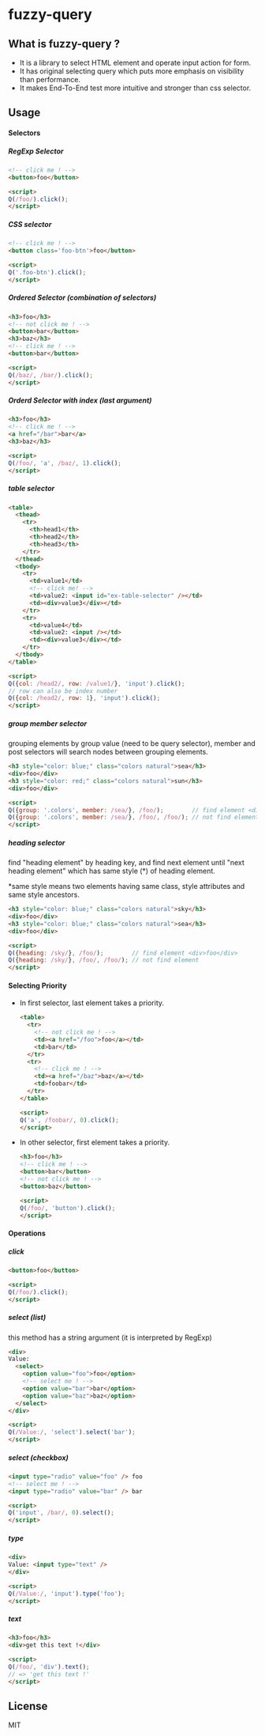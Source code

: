 fuzzy-query
===========

## What is fuzzy-query ?

- It is a library to select HTML element and operate input action for form.
- It has original selecting query which puts more emphasis on visibility than performance.
- It makes End-To-End test more intuitive and stronger than css selector.

## Usage

#### Selectors

##### RegExp Selector

  ```html
  <!-- click me ! -->
  <button>foo</button>

  <script>
  Q(/foo/).click();
  </script>
  ```

##### CSS selector

  ```html
  <!-- click me ! -->
  <button class='foo-btn'>foo</button>

  <script>
  Q('.foo-btn').click();
  </script>
  ```

##### Ordered Selector (combination of selectors)

  ```html
  <h3>foo</h3>
  <!-- not click me ! -->
  <button>bar</button>
  <h3>baz</h3>
  <!-- click me ! -->
  <button>bar</button>

  <script>
  Q(/baz/, /bar/).click();
  </script>
  ```

##### Orderd Selector with index (last argument)

  ```html
  <h3>foo</h3>
  <!-- click me ! -->
  <a href="/bar">bar</a>
  <h3>baz</h3>

  <script>
  Q(/foo/, 'a', /baz/, 1).click();
  </script>
  ```

##### table selector

  ```html
  <table>
    <thead>
      <tr>
        <th>head1</th>
        <th>head2</th>
        <th>head3</th>
      </tr>
    </thead>
    <tbody>
      <tr>
        <td>value1</td>
        <!-- click me! -->
        <td>value2: <input id="ex-table-selector" /></td>
        <td><div>value3</div></td>
      </tr>
      <tr>
        <td>value4</td>
        <td>value2: <input /></td>
        <td><div>value3</div></td>
      </tr>
    </tbody>
  </table>
  
  <script>
  Q({col: /head2/, row: /value1/}, 'input').click();
  // row can also be index number
  Q({col: /head2/, row: 1}, 'input').click();
  </script>
  ```

##### group member selector

grouping elements by group value (need to be query selector),
member and post selectors will search nodes between grouping elements.

  ```html
  <h3 style="color: blue;" class="colors natural">sea</h3>
  <div>foo</div>
  <h3 style="color: red;" class="colors natural">sun</h3>
  <div>foo</div>
  
  <script>
  Q({group: '.colors', member: /sea/}, /foo/);        // find element <div>foo</div>
  Q({group: '.colors', member: /sea/}, /foo/, /foo/); // not find element
  </script>
  ```

##### heading selector

find "heading element" by heading key,
and find next element until "next heading element"
which has same style (*) of heading element.

*same style means two elements having same class, style attributes and
same style ancestors.

  ```html
  <h3 style="color: blue;" class="colors natural">sky</h3>
  <div>foo</div>
  <h3 style="color: blue;" class="colors natural">sea</h3>
  <div>foo</div>

  <script>
  Q({heading: /sky/}, /foo/);        // find element <div>foo</div>
  Q({heading: /sky/}, /foo/, /foo/); // not find element
  </script>
  ```

#### Selecting Priority

- In first selector, last element takes a priority.

  ```html
  <table>
    <tr>
      <!-- not click me ! -->
      <td><a href="/foo">foo</a></td>
      <td>bar</td>
    </tr>
    <tr>
      <!-- click me ! -->
      <td><a href="/baz">baz</a></td>
      <td>foobar</td>
    </tr>
  </table>

  <script>
  Q('a', /foobar/, 0).click();
  </script>
  ```

- In other selector, first element takes a priority.

  ```html
  <h3>foo</h3>
  <!-- click me ! -->
  <button>bar</button>
  <!-- not click me ! -->
  <button>baz</button>

  <script>
  Q(/foo/, 'button').click();
  </script>
  ```

#### Operations

##### click

  ```html
  <button>foo</button>

  <script>
  Q(/foo/).click();
  </script>
  ```

##### select (list)

this method has a string argument (it is interpreted by RegExp)

  ```html
  <div>
  Value:
    <select>
      <option value="foo">foo</option>
      <!-- select me ! -->
      <option value="bar">bar</option>
      <option value="baz">baz</option>
    </select>
  </div>

  <script>
  Q(/Value:/, 'select').select('bar');
  </script>
  ```

##### select (checkbox)

  ```html
  <input type="radio" value="foo" /> foo
  <!-- select me ! -->
  <input type="radio" value="bar" /> bar

  <script>
  Q('input', /bar/, 0).select();
  </script>
  ```

##### type

  ```html
  <div>
  Value: <input type="text" />
  </div>

  <script>
  Q(/Value:/, 'input').type('foo');
  </script>
  ```

##### text

  ```html
  <h3>foo</h3>
  <div>get this text !</div>

  <script>
  Q(/foo/, 'div').text();
  // => 'get this text !'
  </script>
  ```

## License

MIT
